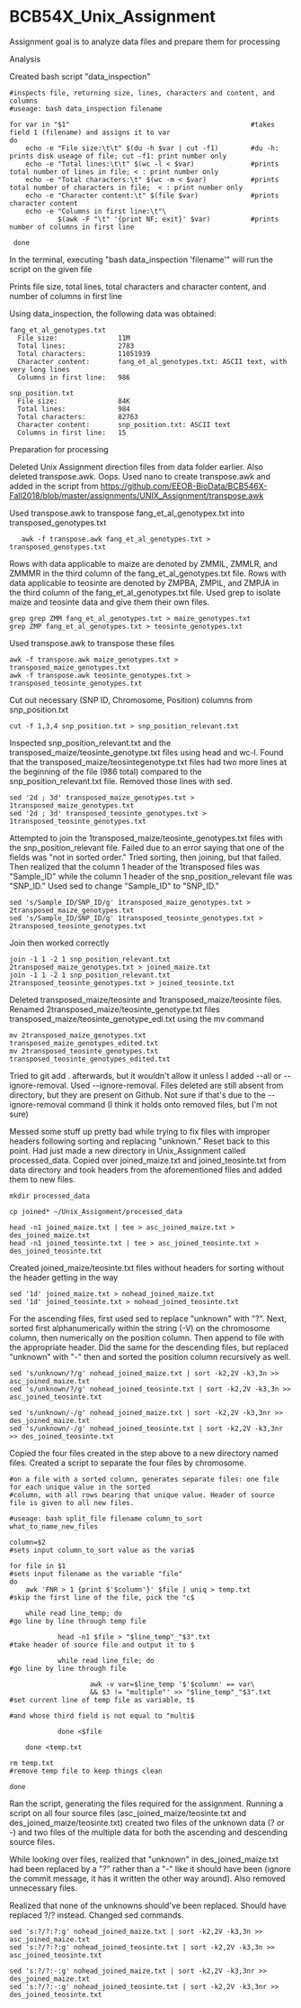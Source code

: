# BCB54X_Unix_Assignment

Assignment goal is to analyze data files and prepare them for processing

Analysis
  
  Created bash script "data_inspection"
  
    #inspects file, returning size, lines, characters and content, and columns
    #useage: bash data_inspection filename

    for var in "$1"                                             #takes field 1 (filename) and assigns it to var
    do
        echo -e "File size:\t\t" $(du -h $var | cut -f1)        #du -h: prints disk useage of file; cut -f1: print number only
        echo -e "Total lines:\t\t" $(wc -l < $var)              #prints total number of lines in file; < : print number only
        echo -e "Total characters:\t" $(wc -m < $var)           #prints total number of characters in file;  < : print number only
        echo -e "Character content:\t" $(file $var)             #prints character content
        echo -e "Columns in first line:\t"\
                $(awk -F "\t" '{print NF; exit}' $var)          #prints number of columns in first line

     done

   In the terminal, executing "bash data_inspection 'filename'" will run the script on the given file
   
   Prints file size, total lines, total characters and character content, and number of columns in first line 
  
  Using data_inspection, the following data was obtained:

    fang_et_al_genotypes.txt
      File size:               11M
      Total lines:             2783
      Total characters:        11051939
      Character content:       fang_et_al_genotypes.txt: ASCII text, with very long lines
      Columns in first line:   986
  
    snp_position.txt
      File size:               84K
      Total lines:             984
      Total characters:        82763
      Character content:       snp_position.txt: ASCII text
      Columns in first line:   15

Preparation for processing

  Deleted Unix Assignment direction files from data folder earlier. Also deleted transpose.awk. Oops. Used nano to create transpose.awk and added in the script from https://github.com/EEOB-BioData/BCB546X-Fall2018/blob/master/assignments/UNIX_Assignment/transpose.awk
  
  Used transpose.awk to transpose fang_et_al_genotypex.txt into transposed_genotypes.txt
  
       awk -f transpose.awk fang_et_al_genotypes.txt > transposed_genotypes.txt

  Rows with data applicable to maize are denoted by ZMMIL, ZMMLR, and ZMMMR in the third column of the fang_et_al_genotypes.txt file. Rows with data applicable to teosinte are denoted by ZMPBA, ZMPIL, and ZMPJA in the third column of the fang_et_al_genotypes.txt file. Used grep to isolate maize and teosinte data and give them their own files.
  
    grep grep ZMM fang_et_al_genotypes.txt > maize_genotypes.txt
    grep ZMP fang_et_al_genotypes.txt > teosinte_genotypes.txt

  Used transpose.awk to transpose these files
        
    awk -f transpose.awk maize_genotypes.txt > transposed_maize_genotypes.txt
    awk -f transpose.awk teosinte_genotypes.txt > transposed_teosinte_genotypes.txt
    
  Cut out necessary (SNP ID, Chromosome, Position) columns from snp_position.txt
  
    cut -f 1,3,4 snp_position.txt > snp_position_relevant.txt
    
  Inspected snp_position_relevant.txt and the transposed_maize/teosinte_genotype.txt files using head and wc-l. Found that the transposed_maize/teosintegenotype.txt files had two more lines at the beginning of the file (986 total) compared to the snp_position_relevant.txt file. Removed those lines with sed.
  
    sed '2d ; 3d' transposed_maize_genotypes.txt > 1transposed_maize_genotypes.txt
    sed '2d ; 3d' transposed_teosinte_genotypes.txt > 1transposed_teosinte_genotypes.txt
  
  Attempted to join the 1transposed_maize/teosinte_genotypes.txt files with the snp_position_relevant file. Failed due to an error saying that one of the fields was "not in sorted order." Tried sorting, then joining, but that failed. Then realized that the column 1 header of the 1transposed files was "Sample_ID" while the column 1 header of the snp_position_relevant file was "SNP_ID." Used sed to change "Sample_ID" to "SNP_ID."
  
    sed 's/Sample_ID/SNP_ID/g' 1transposed_maize_genotypes.txt > 2transposed_maize_genotypes.txt
    sed 's/Sample_ID/SNP_ID/g' 1transposed_teosinte_genotypes.txt > 2transposed_teosinte_genotypes.txt
    
  Join then worked correctly
  
    join -1 1 -2 1 snp_position_relevant.txt 2transposed_maize_genotypes.txt > joined_maize.txt
    join -1 1 -2 1 snp_position_relevant.txt 2transposed_teosinte_genotypes.txt > joined_teosinte.txt

  Deleted transposed_maize/teosinte and 1transposed_maize/teosinte files. Renamed 2transposed_maize/teosinte_genotype.txt files transposed_maize/teosinte_genotype_edi.txt using the mv command
  
    mv 2transposed_maize_genotypes.txt transposed_maize_genotypes_edited.txt
    mv 2transposed_teosinte_genotypes.txt transposed_teosinte_genotypes_edited.txt
    
  Tried to git add . afterwards, but it wouldn't allow it unless I added --all or --ignore-removal. Used --ignore-removal. Files deleted are still absent from directory, but they are present on Github. Not sure if that's due to the --ignore-removal command (I think it holds onto removed files, but I'm not sure)
  
  Messed some stuff up pretty bad while trying to fix files with improper headers following sorting and replacing "unknown." Reset back to this point. Had just made a new directory in Unix_Assignment called processed_data. Copied over joined_maize.txt and joined_teosinte.txt from data directory and took headers from the aforementioned files and added them to new files.
  
    mkdir processed_data
    
    cp joined* ~/Unix_Assignment/processed_data
    
    head -n1 joined_maize.txt | tee > asc_joined_maize.txt > des_joined_maize.txt
    head -n1 joined_teosinte.txt | tee > asc_joined_teosinte.txt > des_joined_teosinte.txt

  Created joined_maize/teosinte.txt files without headers for sorting without the header getting in the way
    
    sed '1d' joined_maize.txt > nohead_joined_maize.txt
    sed '1d' joined_teosinte.txt > nohead_joined_teosinte.txt

  For the ascending files, first used sed to replace "unknown" with "?". Next, sorted first alphanumerically within the string (-V) on the chromosome column, then numerically on the position column. Then append to file with the appropriate header. Did the same for the descending files, but replaced "unknown" with "-" then and sorted the position column recursively as well.
  
    sed 's/unknown/?/g' nohead_joined_maize.txt | sort -k2,2V -k3,3n >> asc_joined_maize.txt
    sed 's/unknown/?/g' nohead_joined_teosinte.txt | sort -k2,2V -k3,3n >> asc_joined_teosinte.txt
  
    sed 's/unknown/-/g' nohead_joined_maize.txt | sort -k2,2V -k3,3nr >> des_joined_maize.txt 
    sed 's/unknown/-/g' nohead_joined_teosinte.txt | sort -k2,2V -k3,3nr >> des_joined_teosinte.txt 

  Copied the four files created in the step above to a new directory named files. Created a script to separate the four files by chromosome.
  
    #on a file with a sorted column, generates separate files: one file for each unique value in the sorted
    #column, with all rows bearing that unique value. Header of source file is given to all new files.

    #useage: bash split_file filename column_to_sort what_to_name_new_files

    column=$2                                                                               #sets input column_to_sort value as the varia$

    for file in $1                                                                          #sets input filename as the variable "file"
    do
        awk 'FNR > 1 {print $'$column'}' $file | uniq > temp.txt                        #skip the first line of the file, pick the "c$

        while read line_temp; do                                                        #go line by line through temp file

                head -n1 $file > "$line_temp"_"$3".txt                                  #take header of source file and output it to $

                while read line_file; do                                                #go line by line through file

                        awk -v var=$line_temp '$'$column' == var\
                        && $3 != "multiple"' >> "$line_temp"_"$3".txt                   #set current line of temp file as variable, t$
                                                                                        #and whose third field is not equal to "multi$

                done <$file

        done <temp.txt

    rm temp.txt                                                                             #remove temp file to keep things clean

    done
    
  Ran the script, generating the files required for the assignment. Running a script on all four source files (asc_joined_maize/teosinte.txt and des_joined_maize/teosinte.txt) created two files of the unknown data (? or -) and two files of the multiple data for both the ascending and descending source files. 
  
  While looking over files, realized that "unknown" in des_joined_maize.txt had been replaced by a "?" rather than a "-" like it should have been (ignore the commit message, it has it written the other way around). Also removed unnecessary files.
  
  Realized that none of the unknowns should've been replaced. Should have replaced ?/? instead. Changed sed commands.
  
    sed 's:?/?:?:g' nohead_joined_maize.txt | sort -k2,2V -k3,3n >> asc_joined_maize.txt
    sed 's:?/?:?:g' nohead_joined_teosinte.txt | sort -k2,2V -k3,3n >> asc_joined_teosinte.txt

    sed 's:?/?:-:g' nohead_joined_maize.txt | sort -k2,2V -k3,3nr >> des_joined_maize.txt
    sed 's:?/?:-:g' nohead_joined_teosinte.txt | sort -k2,2V -k3,3nr >> des_joined_teosinte.txt





    
    
    
    
    
    
    
    
    



  
    
  
  
